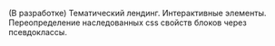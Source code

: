 (В разработке) Тематический лендинг. Интерактивные элементы. Переопределение наследованных css свойств блоков через псевдоклассы.


